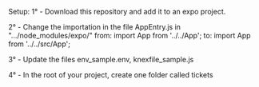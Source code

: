 Setup:
1° - Download this repository and add it to an expo project.

2° - Change the importation in the file AppEntry.js in ".../node_modules/expo/"
from:   import App from '../../App';
to:     import App from '../../src/App';

3° - Update the files env_sample.env,
knexfile_sample.js

4° - In the root of your project, create one folder called tickets